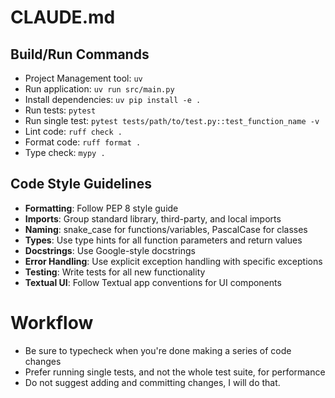 # CLAUDE.md

## Build/Run Commands
- Project Management tool: `uv`
- Run application: `uv run src/main.py`
- Install dependencies: `uv pip install -e .`
- Run tests: `pytest`
- Run single test: `pytest tests/path/to/test.py::test_function_name -v`
- Lint code: `ruff check .`
- Format code: `ruff format .`
- Type check: `mypy .`

## Code Style Guidelines
- **Formatting**: Follow PEP 8 style guide
- **Imports**: Group standard library, third-party, and local imports
- **Naming**: snake_case for functions/variables, PascalCase for classes
- **Types**: Use type hints for all function parameters and return values
- **Docstrings**: Use Google-style docstrings
- **Error Handling**: Use explicit exception handling with specific exceptions
- **Testing**: Write tests for all new functionality
- **Textual UI**: Follow Textual app conventions for UI components

# Workflow
- Be sure to typecheck when you're done making a series of code changes
- Prefer running single tests, and not the whole test suite, for performance
- Do not suggest adding and committing changes, I will do that.